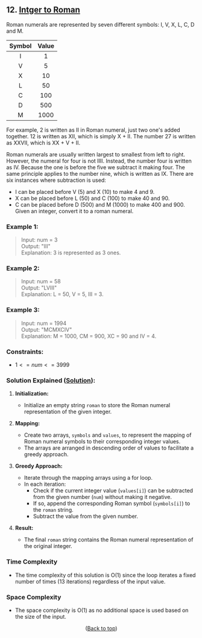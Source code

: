 <div id="top"></div>

## 12. [Intger to Roman](https://leetcode.com/problems/integer-to-roman/)

Roman numerals are represented by seven different symbols: I, V, X, L, C, D and M.

| Symbol | Value |
| :---: | :---: |
| I | 1 |
| V | 5 |
| X | 10 |
| L | 50 |
| C | 100 | 
| D | 500 |
| M | 1000 |


For example, 2 is written as II in Roman numeral, just two one's added together. 12 is written as XII, which is simply X + II. The number 27 is written as XXVII, which is XX + V + II.

Roman numerals are usually written largest to smallest from left to right. However, the numeral for four is not IIII. Instead, the number four is written as IV. Because the one is before the five we subtract it making four. The same principle applies to the number nine, which is written as IX. There are six instances where subtraction is used:

- I can be placed before V (5) and X (10) to make 4 and 9. 
- X can be placed before L (50) and C (100) to make 40 and 90. 
- C can be placed before D (500) and M (1000) to make 400 and 900.
Given an integer, convert it to a roman numeral.

 

### Example 1:

> Input: num = 3 <br/>
> Output: "III" <br/>
> Explanation: 3 is represented as 3 ones.
### Example 2:

> Input: num = 58 <br/>
> Output: "LVIII" <br/>
> Explanation: L = 50, V = 5, III = 3.
### Example 3:

> Input: num = 1994 <br/>
> Output: "MCMXCIV" <br/>
Explanation: M = 1000, CM = 900, XC = 90 and IV = 4.
 

### Constraints:

- $1 <= num <= 3999$

### Solution Explained ([Solution](main.cpp)):

1. **Initialization:**
   - Initialize an empty string `roman` to store the Roman numeral representation of the given integer.

2. **Mapping:**
   - Create two arrays, `symbols` and `values`, to represent the mapping of Roman numeral symbols to their corresponding integer values.
   - The arrays are arranged in descending order of values to facilitate a greedy approach.

3. **Greedy Approach:**
   - Iterate through the mapping arrays using a for loop.
   - In each iteration:
      - Check if the current integer value (`values[i]`) can be subtracted from the given number (`num`) without making it negative.
      - If so, append the corresponding Roman symbol (`symbols[i]`) to the `roman` string.
      - Subtract the value from the given number.

4. **Result:**
   - The final `roman` string contains the Roman numeral representation of the original integer.

### Time Complexity
- The time complexity of this solution is O(1) since the loop iterates a fixed number of times (13 iterations) regardless of the input value.

### Space Complexity
- The space complexity is O(1) as no additional space is used based on the size of the input.

<p align="center">(<a href="#top">Back to top</a>)</p>
